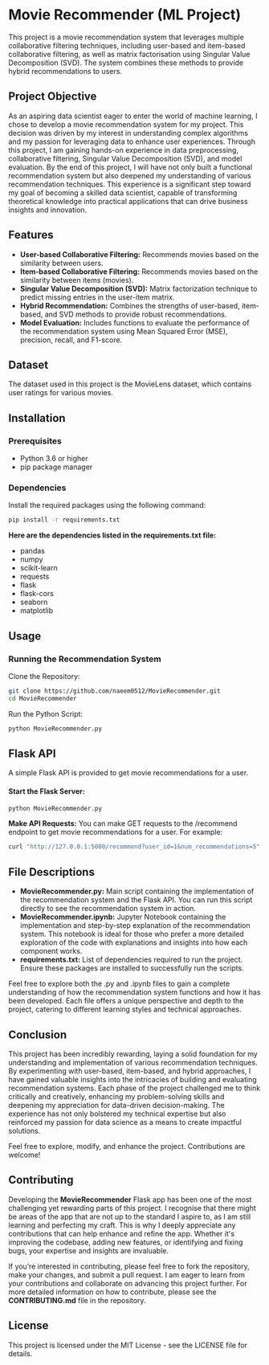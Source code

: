 # Movie Recommender (ML Project)

This project is a movie recommendation system that leverages multiple collaborative filtering techniques, including user-based and item-based collaborative filtering, as well as matrix factorisation using Singular Value Decomposition (SVD). The system combines these methods to provide hybrid recommendations to users.

## Project Objective

As an aspiring data scientist eager to enter the world of machine learning, I chose to develop a movie recommendation system for my project. This decision was driven by my interest in understanding complex algorithms and my passion for leveraging data to enhance user experiences. Through this project, I am gaining hands-on experience in data preprocessing, collaborative filtering, Singular Value Decomposition (SVD), and model evaluation. By the end of this project, I will have not only built a functional recommendation system but also deepened my understanding of various recommendation techniques. This experience is a significant step toward my goal of becoming a skilled data scientist, capable of transforming theoretical knowledge into practical applications that can drive business insights and innovation.

## Features

- **User-based Collaborative Filtering:** Recommends movies based on the similarity between users.
- **Item-based Collaborative Filtering:** Recommends movies based on the similarity between items (movies).
- **Singular Value Decomposition (SVD):** Matrix factorization technique to predict missing entries in the user-item matrix.
- **Hybrid Recommendation:** Combines the strengths of user-based, item-based, and SVD methods to provide robust recommendations.
- **Model Evaluation:** Includes functions to evaluate the performance of the recommendation system using Mean Squared Error (MSE), precision, recall, and F1-score.

## Dataset

The dataset used in this project is the MovieLens dataset, which contains user ratings for various movies.

## Installation

### Prerequisites

- Python 3.6 or higher
- pip package manager

### Dependencies

Install the required packages using the following command:

```sh
pip install -r requirements.txt
```

**Here are the dependencies listed in the requirements.txt file:**

- pandas
- numpy
- scikit-learn
- requests
- flask
- flask-cors
- seaborn
- matplotlib

## Usage
### Running the Recommendation System
Clone the Repository:
```sh
git clone https://github.com/naeem0512/MovieRecommender.git
cd MovieRecommender
```

Run the Python Script:
```sh
python MovieRecommender.py
```

## Flask API
A simple Flask API is provided to get movie recommendations for a user.

#### Start the Flask Server:
```sh
python MovieRecommender.py
```

**Make API Requests:** 
You can make GET requests to the /recommend endpoint to get movie recommendations for a user. For example:
```sh
curl "http://127.0.0.1:5000/recommend?user_id=1&num_recommendations=5"
```

## File Descriptions
- **MovieRecommender.py:** Main script containing the implementation of the recommendation system and the Flask API. You can run this script directly to see the recommendation system in action.
- **MovieRecommender.ipynb:** Jupyter Notebook containing the implementation and step-by-step explanation of the recommendation system. This notebook is ideal for those who prefer a more detailed exploration of the code with explanations and insights into how each component works.
- **requirements.txt:** List of dependencies required to run the project. Ensure these packages are installed to successfully run the scripts.

Feel free to explore both the .py and .ipynb files to gain a complete understanding of how the recommendation system functions and how it has been developed. Each file offers a unique perspective and depth to the project, catering to different learning styles and technical approaches.

## Conclusion
This project has been incredibly rewarding, laying a solid foundation for my understanding and implementation of various recommendation techniques. By experimenting with user-based, item-based, and hybrid approaches, I have gained valuable insights into the intricacies of building and evaluating recommendation systems. Each phase of the project challenged me to think critically and creatively, enhancing my problem-solving skills and deepening my appreciation for data-driven decision-making. The experience has not only bolstered my technical expertise but also reinforced my passion for data science as a means to create impactful solutions.

Feel free to explore, modify, and enhance the project. Contributions are welcome!

## Contributing
Developing the **MovieRecommender** Flask app has been one of the most challenging yet rewarding parts of this project. I recognise that there might be areas of the app that are not up to the standard I aspire to, as I am still learning and perfecting my craft. This is why I deeply appreciate any contributions that can help enhance and refine the app. Whether it's improving the codebase, adding new features, or identifying and fixing bugs, your expertise and insights are invaluable.

If you’re interested in contributing, please feel free to fork the repository, make your changes, and submit a pull request. I am eager to learn from your contributions and collaborate on advancing this project further. For more detailed information on how to contribute, please see the **CONTRIBUTING.md** file in the repository.

## License
This project is licensed under the MIT License - see the LICENSE file for details.
